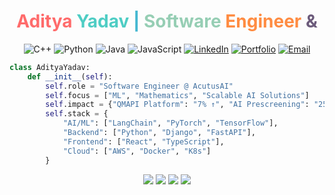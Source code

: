 <h1 align="center"><span style="color:#FF6B6B">Aditya</span> <span style="color:#4ECDC4">Yadav</span> <span style="color:#45B7D1">|</span> <span style="color:#96CEB4">Software</span> <span style="color:#FF8C42">Engineer</span> <span style="color:#6C5B7B">&</span> </h1>
<p align="center">
  <img src="https://img.shields.io/badge/C++-00599C?style=flat-square&logo=cplusplus&logoColor=white" alt="C++"/>
  <img src="https://img.shields.io/badge/Python-3776AB?style=flat-square&logo=python&logoColor=white" alt="Python"/>
  <img src="https://img.shields.io/badge/Java-007396?style=flat-square&logo=java&logoColor=white" alt="Java"/>
  <img src="https://img.shields.io/badge/JavaScript-F7DF1E?style=flat-square&logo=javascript&logoColor=black" alt="JavaScript"/>
  <a href="https://www.linkedin.com/in/2580aditya/"><img src="https://img.shields.io/badge/LinkedIn-0077B5?style=flat-square&logo=linkedin&logoColor=white" alt="LinkedIn"/></a>
  <a href="https://portfolio-x41c.onrender.com"><img src="https://img.shields.io/badge/Portfolio-FF5722?style=flat-square&logo=google-chrome&logoColor=white" alt="Portfolio"/></a>
  <a href="mailto:adiworkprofile@gmail.com"><img src="https://img.shields.io/badge/Email-D14836?style=flat-square&logo=gmail&logoColor=white" alt="Email"/></a>
</p>


```python
class AdityaYadav:
    def __init__(self):
        self.role = "Software Engineer @ AcutusAI"
        self.focus = ["ML", "Mathematics", "Scalable AI Solutions"]
        self.impact = {"QMAPI Platform": "7% ↑", "AI Prescreening": "25% ↑"}
        self.stack = {
            "AI/ML": ["LangChain", "PyTorch", "TensorFlow"],
            "Backend": ["Python", "Django", "FastAPI"],
            "Frontend": ["React", "TypeScript"],
            "Cloud": ["AWS", "Docker", "K8s"]
        }
```

<p align="center">
  <img src="https://img.shields.io/badge/LangChain-121212?style=flat-square&logo=chainlink&logoColor=white"/>
  <img src="https://img.shields.io/badge/PyTorch-EE4C2C?style=flat-square&logo=pytorch&logoColor=white"/>
  <img src="https://img.shields.io/badge/AWS-232F3E?style=flat-square&logo=amazon-aws&logoColor=white"/>
  <img src="https://img.shields.io/badge/React-20232A?style=flat-square&logo=react&logoColor=61DAFB"/>
</p>
